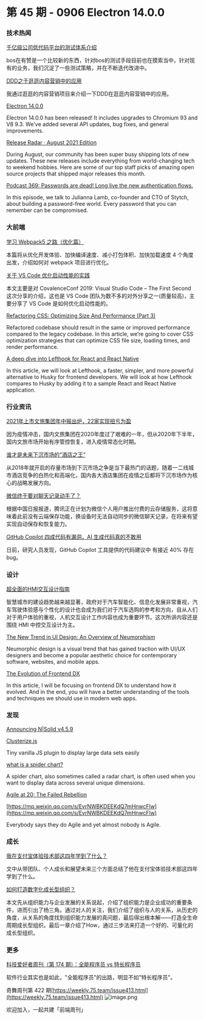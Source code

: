 # 第 45 期 - 0906 Electron 14.0.0
### 技术热闻
[千亿级公司低代码平台的测试体系介绍](https://tech.youzan.com/qian-yi-ji-gong-si-di-dai-ma-ping-tai-de-ce-shi-ti-xi-jie-shao/)

bos在有赞是一个比较新的东西，针对bos的测试手段目前也在摸索当中，针对现有的业务，我们沉淀了一些测试策略，并在不断迭代改进中。

[DDD之于逛逛内容营销中的应用](https://mp.weixin.qq.com/s/YL7_8HCS918pWyYErC6fdg)

我通过逛逛的内容营销项目来介绍一下DDD在逛逛内容营销中的应用。

[Electron 14.0.0](https://www.electronjs.org/blog/electron-14-0)

Electron 14.0.0 has been released! It includes upgrades to Chromium 93 and V8 9.3. We've added several API updates, bug fixes, and general improvements.

[Release Radar · August 2021 Edition](https://github.blog/2021-09-03-release-radar-aug-2021/)

During August, our community has been super busy shipping lots of new updates. These new releases include everything from world-changing tech to weekend hobbies. Here are some of our top staff picks of  amazing open source projects that shipped major releases this month.

[Podcast 369: Passwords are dead! Long live the new authentication flows.](https://stackoverflow.blog/2021/08/24/podcast-369-passwords-are-dead-long-live-the-new-authentication-flows/)

In this episode, we talk to Julianna Lamb, co-founder and CTO of Stytch, about building a password-free world. Every password that you can remember can be compromised.

### 大前端
[学习 Webpack5 之路（优化篇）](https://mp.weixin.qq.com/s/pwynolH0pTtT38f-xBUsXw)

本篇将从优化开发体验、加快编译速度、减小打包体积、加快加载速度 4 个角度出发，介绍如何对 webpack 项目进行优化。

[关于 VS Code 优化启动性能的实践](https://mp.weixin.qq.com/s/48_J7xNwOPRX6rvgWjyolA)

本文主要是对 CovalenceConf 2019: Visual Studio Code – The First Second 这次分享的介绍，这也是 VS Code 团队为数不多的对外分享之一(质量较高)，主要分享了 VS Code 是如何优化启动性能的。

[Refactoring CSS: Optimizing Size And Performance (Part 3)](https://www.smashingmagazine.com/2021/08/refactoring-css-optimizing-size-performance-part3/)

Refactored codebase should result in the same or improved performance compared to the legacy codebase. In this article, we’re going to cover CSS optimization strategies that can optimize CSS file size, loading times, and render performance. 

[A deep dive into Lefthook for React and React Native](https://blog.logrocket.com/deep-dive-into-lefthook-react-native/)

In this article, we will look at Lefthook, a faster, simpler, and more powerful alternative to Husky for frontend developers. We will look at how Lefthook compares to Husky by adding it to a sample React and React Native application.

### 行业资讯
[2021年上市文旅集团年中报出炉，22家实现扭亏为盈](https://mp.weixin.qq.com/s/TvAwdnvPJrsm2jTcZRtLvg)

因为疫情冲击，国内文旅集团在2020年度过了艰难的一年，但从2020年下半年，国内文旅市场开始有序管控恢复，进入疫情常态化时期。

[谁才是未来下沉市场的“酒店之王”](https://mp.weixin.qq.com/s/6QPtjtSTWfrN4bnk1GFMHQ)

从2018年就开启的存量市场到下沉市场之争是当下最热门的话题，随着一二线城市酒店竞争的白热化和高端化，国内各大酒店集团在疫情之后都将下沉市场作为核心的战略发展方向。

[微信终于要对聊天记录动手了？](https://mp.weixin.qq.com/s/w39Mql1n-zUcN_xzt6vx0w)

根据中国日报报道，腾讯正在计划为微信个人用户推出付费的云存储服务，这将意味着此前没有云端保存功能，换设备时无法自动同步的微信聊天记录，在将来有望实现自动保存和恢复能力。

[GitHub Copilot 四成代码有漏洞，AI 生成代码真的不敢用](https://mp.weixin.qq.com/s/o5Kg37ldW0Wt5OQ2KiorVg)

日前，研究人员发现，GitHub Copilot 工具提供的代码建议中 有接近 40% 存在 bug。

### 设计
[超全面的HMI交互设计指南](https://www.uisdc.com/hmi-ui-design)

智慧城市的建设趋势越来越显著，政府对于汽车智能化、信息化发展非常重视，汽车驾驶体验感与个性化的设计也会成为我们对于汽车选购的参考和方向，自从人们对于用户体验的重视，人机交互设计工作内容也成为重要环节。这次所讲内容还是围绕 HMI 中控交互设计为主。

[The New Trend in UI Design: An Overview of Neumorphism](https://www.toptal.com/designers/ui/neumorphic-ui-design)

Neumorphic design is a visual trend that has gained traction with UI/UX designers and become a popular aesthetic choice for contemporary software, websites, and mobile apps.

[The Evolution of Frontend DX](https://uxplanet.org/the-evolution-of-frontend-dx-5b3597f58f1a)

In this article, I will be focusing on frontend DX to understand how it evolved. And in the end, you will have a better understanding of the tools and techniques we should use in modern web apps.

### 发现
[Announcing N|Solid v4.5.9](https://nodesource.com/blog/announcing-N%7CSolid-v4.5.9)


[Clusterize.js](https://github.com/NeXTs/Clusterize.js)

Tiny vanilla JS plugin to display large data sets easily

[what is a spider chart?](https://www.storytellingwithdata.com/blog/2021/8/31/what-is-a-spider-chart)

A spider chart, also sometimes called a radar chart, is often used when you want to display data across several unique dimensions.

[Agile at 20: The Failed Rebellion](https://www.simplethread.com/agile-at-20-the-failed-rebellion/)


[https://mp.weixin.qq.com/s/EvrNWBKDEEKdQ7mHnwcFlw](https://mp.weixin.qq.com/s/EvrNWBKDEEKdQ7mHnwcFlw)

Everybody says they do Agile and yet almost nobody is Agile.

### 成长
[我在支付宝体验技术部这四年学到了什么？](https://mp.weixin.qq.com/s/tdwTdwHXUnJLpEl7-yd52g)

文中从带团队、个人成长和展望未来三个方面总结了他在支付宝体验技术部这四年学到了什么。

[如何打造数字化成长型组织？](https://mp.weixin.qq.com/s/DHfDT_lOGduPYkjTa0w6HA)

本文先从组织能力与企业发展的关系说起，介绍了组织能力是企业成功的重要条件，进而引出了杨三角。通过对人的关注，我们介绍了组织与人的关系，从历史的角度，从关系的角度找到组织能力发展的真问题，最后得出根本解——打造全生命周期成长型组织。最后一章介绍了How，通过三步法来打造一个好的、可量化的成长型组织。

### 更多
[科技爱好者周刊（第 174 期）：全能程序员 vs 特长程序员](http://www.ruanyifeng.com/blog/2021/09/weekly-issue-174.html)

软件行业其实也是如此，"全能程序员"的出路，明显不如"特长程序员"。

奇舞周刊第 422 期[https://weekly.75.team/issue413.html](https://weekly.75.team/issue413.html)
![image.png](https://cdn.nlark.com/yuque/0/2020/png/85771/1605930034828-7fc81343-651f-4a15-8465-eebe5a23cf61.png#height=31&id=C5Hpa&margin=%5Bobject%20Object%5D&name=image.png&originHeight=90&originWidth=2186&originalType=binary&ratio=1&size=14325&status=done&style=none&width=746)


欢迎加入，一起共建「前端周刊」
